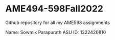 # AME494-598Fall2022
Github repository for all my AME598 assignments

Name: Sowmik Parapurath
ASU ID: 1222420810
